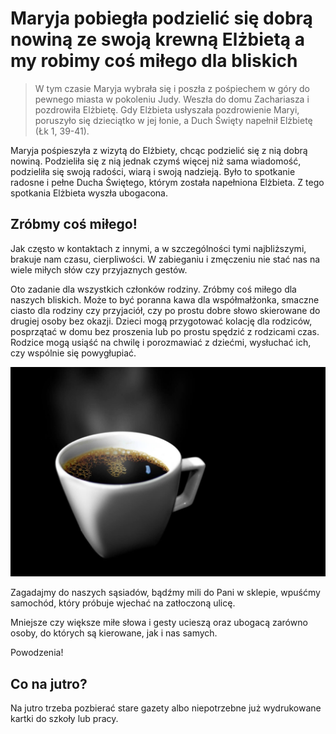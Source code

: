 # Maryja pobiegła podzielić się dobrą nowiną ze swoją krewną Elżbietą a my robimy coś miłego dla bliskich

> W tym czasie Maryja wybrała się i poszła z pośpiechem w góry do pewnego miasta w pokoleniu Judy. Weszła do domu Zachariasza i pozdrowiła Elżbietę. Gdy Elżbieta usłyszała pozdrowienie Maryi, poruszyło się dzieciątko w jej łonie, a Duch Święty napełnił Elżbietę (Łk 1, 39-41).

Maryja pośpieszyła z wizytą do Elżbiety, chcąc podzielić się z nią dobrą nowiną. Podzieliła się z nią jednak czymś więcej niż sama wiadomość, podzieliła się swoją radości, wiarą i swoją nadzieją. Było to spotkanie radosne i pełne Ducha Świętego, którym została napełniona Elżbieta. Z tego spotkania Elżbieta wyszła ubogacona.

## Zróbmy coś miłego!

Jak często w kontaktach z innymi, a w szczególności tymi najbliższymi, brakuje nam czasu, cierpliwości. W zabieganiu i zmęczeniu nie stać nas na wiele miłych słów czy przyjaznych gestów.

Oto zadanie dla wszystkich członków rodziny. Zróbmy coś miłego dla naszych bliskich. Może to być poranna kawa dla współmałżonka, smaczne ciasto dla rodziny czy przyjaciół, czy po prostu dobre słowo skierowane do drugiej osoby bez okazji. Dzieci mogą przygotować kolację dla rodziców, posprzątać w domu bez proszenia lub po prostu spędzić z rodzicami czas. Rodzice mogą usiąść na chwilę i porozmawiać z dziećmi, wysłuchać ich, czy wspólnie się powygłupiać.

![Zdjęcie](/img/2020-12-09.jpg)

Zagadajmy do naszych sąsiadów, bądźmy mili do Pani w sklepie, wpuśćmy samochód, który próbuje wjechać na zatłoczoną ulicę.

Mniejsze czy większe miłe słowa i gesty ucieszą oraz ubogacą zarówno osoby, do których są kierowane, jak i nas samych. 

Powodzenia!

## Co na jutro?

Na jutro trzeba pozbierać stare gazety albo niepotrzebne już wydrukowane kartki do szkoły lub pracy.